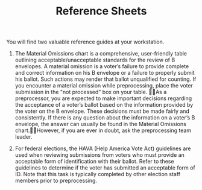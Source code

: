 ﻿---
layout: slide
title: "Reference Sheets"
---

You will find two valuable reference guides at your workstation.

1.  The Material Omissions chart is a comprehensive, user-friendly table outlining acceptable/unacceptable standards for the review of B envelopes.  A material omission is a voter’s failure to provide complete and correct information on his B envelope or a failure to properly submit his ballot.  Such actions may render that ballot unqualified for counting.  If you encounter a material omission while preprocessing, place the voter submission in the "not processed" box on your table. As a preprocessor, you are expected to make important decisions regarding the acceptance of a voter’s ballot based on the information provided by the voter on the B envelope.  These decisions must be made fairly and consistently.  If there is any question about the information on a voter’s B envelope, the answer can usually be found in the Material Omissions chart.However, if you are ever in doubt, ask the preprocessing team leader.

2.  For federal elections, the HAVA (Help America Vote Act) guidelines are used when reviewing submissions from voters who must provide an acceptable form of identification with their ballot.  Refer to these guidelines to determine if the voter has submitted an acceptable form of ID.  Note that this task is typically completed by other election staff members prior to preprocessing. 
